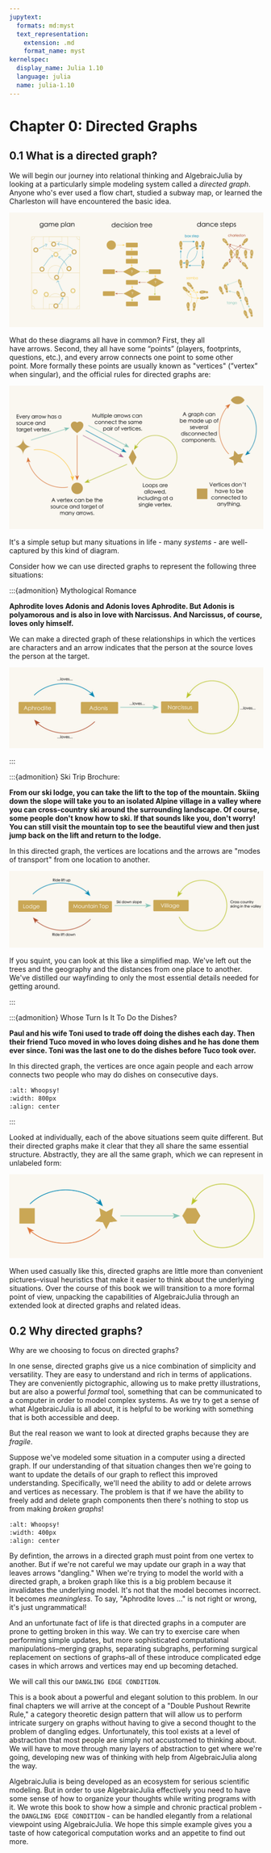 ```yaml
---
jupytext:
  formats: md:myst
  text_representation:
    extension: .md
    format_name: myst
kernelspec:
  display_name: Julia 1.10
  language: julia
  name: julia-1.10
---
```


# Chapter 0: Directed Graphs

## 0.1 What is a directed graph?

We will begin our journey into relational thinking and AlgebraicJulia by looking at a particularly simple modeling system called a *directed graph*. Anyone who's ever used a flow chart, studied a subway map, or learned the Charleston will have encountered the basic idea.

![whoops!](./assets/Ch1/DirectedGraphs1.jpg)

What do these diagrams all have in common? First, they all have arrows. Second, they all have some “points” (players, footprints, questions, etc.), and every arrow connects one point to some other point. More formally these points are usually known as "vertices" (”vertex” when singular), and the official rules for directed graphs are: 

![whoops!](./assets/Ch1/Rules.jpg)

It's a simple setup but many situations in life - many *systems* - are well-captured by this kind of diagram.

Consider how we can use directed graphs to represent the following three situations:


:::{admonition} Mythological Romance


**Aphrodite loves Adonis and Adonis loves Aphrodite. But Adonis is polyamorous and is also in love with Narcissus. And Narcissus, of course, loves only himself.**

We can make a directed graph of these relationships in which the vertices are characters and an arrow indicates that the person at the source loves the person at the target.

![whoops!](./assets/Ch1/DGlove.jpg)


:::



:::{admonition} Ski Trip Brochure:


**From our ski lodge, you can take the lift to the top of the mountain. Skiing down the slope will take you to an isolated Alpine village in a valley where you can cross-country ski around the surrounding landscape. Of course, some people don't know how to ski. If that sounds like you, don't worry! You can still visit the mountain top to see the beautiful view and then just jump back on the lift and return to the lodge.**

In this directed graph, the vertices are locations and the arrows are "modes of transport" from one location to another.

![whoops!](./assets/Ch1/DGSki.jpg)

If you squint, you can look at this like a simplified map. We've left out the trees and the geography and the distances from one place to another. We've distilled our wayfinding to only the most essential details needed for getting around.


:::



:::{admonition} Whose Turn Is It To Do the Dishes?


**Paul and his wife Toni used to trade off doing the dishes each day. Then their friend Tuco moved in who loves doing dishes and he has done them ever since. Toni was the last one to do the dishes before Tuco took over.**

In this directed graph, the vertices are once again people and each arrow connects two people who may do dishes on consecutive days.

```{image} assets/Ch5/DGdishes.png
:alt: Whoopsy!
:width: 800px
:align: center
```


:::

Looked at individually, each of the above situations seem quite different. But their directed graphs make it clear that they all share the same essential structure. Abstractly, they are all the same graph, which we can represent in unlabeled form:

![whoops!](./assets/Ch1/SimpleDG.jpg)

When used casually like this, directed graphs are little more than convenient pictures–visual heuristics that make it easier to think about the underlying situations. Over the course of this book we will transition to a more formal point of view, unpacking the capabilities of AlgebraicJulia through an extended look at directed graphs and related ideas.  





## 0.2 Why directed graphs?


Why are we choosing to focus on directed graphs? 

In one sense, directed graphs give us a nice combination of simplicity and versatility. They are easy to understand and rich in terms of applications. They are conveniently pictographic, allowing us to make pretty illustrations, but are also a powerful _formal_ tool, something that can be communicated to a computer in order to model complex systems. As we try to get a sense of what AlgebraicJulia is all about, it is helpful to be working with something that is both accessible and deep.

But the real reason we want to look at directed graphs because they are _fragile_.

Suppose we've modeled some situation in a computer using a directed graph. If our understanding of that situation changes then we're going to want to update the details of our graph to reflect this improved understanding. Specifically, we'll need the ability to add or delete arrows and vertices as necessary. The problem is that if we have the ability to freely add and delete graph components then there's nothing to stop us from making _broken graphs_!


```{image} assets/Ch1/BrokenGraph.png
:alt: Whoopsy!
:width: 400px
:align: center
```

 By defintion, the arrows in a directed graph must point from one vertex to another. But if we're not careful we may update our graph in a way that leaves arrows "dangling." When we're trying to model the world with a directed graph, a broken graph like this is a big problem because it invalidates the underlying model. It's not that the model becomes incorrect. It becomes _meaningless_. To say, "Aphrodite loves ..." is not right or wrong, it's just ungrammatical!
 
 And an unfortunate fact of life is that directed graphs in a computer are prone to getting broken in this way. We can try to exercise care when performing simple updates, but more sophisticated computational manipulations–merging graphs, separating subgraphs, performing surgical replacement on sections of graphs–all of these introduce complicated edge cases in which arrows and vertices may end up becoming detached. 
 
 
 We will call this our `DANGLING EDGE CONDITION`. 
 
 This is a book about a powerful and elegant solution to this problem. In our final chapters we will arrive at the concept of a "Double Pushout Rewrite Rule," a category theoretic design pattern that will allow us to perform intricate surgery on graphs without having to give a second thought to the problem of dangling edges. Unfortunately, this tool exists at a level of abstraction that most people are simply not accustomed to thinking about. We will have to move through many layers of abstraction to get where we're going, developing new was of thinking with help from AlgebraicJulia along the way.
 
 AlgebraicJulia is being developed as an ecosystem for serious scientific modeling. But in order to use AlgebraicJulia effectively you need to have some sense of how to organize your thoughts while writing programs with it. We wrote this book to show how a simple and chronic practical problem - the `DANGLING EDGE CONDITION` - can be handled elegantly from a relational viewpoint using AlgebraicJulia. We hope this simple example gives you a taste of how categorical computation works and an appetite to find out more.

